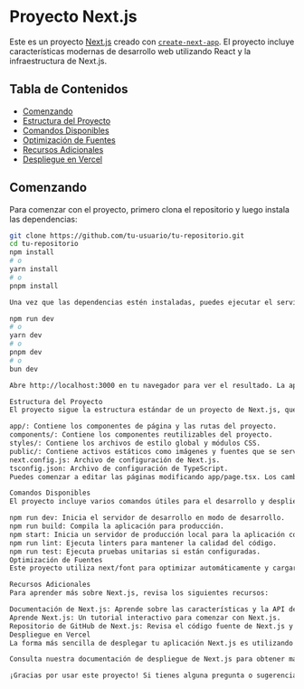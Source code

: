 # Proyecto Next.js

Este es un proyecto [Next.js](https://nextjs.org/) creado con [`create-next-app`](https://github.com/vercel/next.js/tree/canary/packages/create-next-app). El proyecto incluye características modernas de desarrollo web utilizando React y la infraestructura de Next.js.

## Tabla de Contenidos

- [Comenzando](#comenzando)
- [Estructura del Proyecto](#estructura-del-proyecto)
- [Comandos Disponibles](#comandos-disponibles)
- [Optimización de Fuentes](#optimización-de-fuentes)
- [Recursos Adicionales](#recursos-adicionales)
- [Despliegue en Vercel](#despliegue-en-vercel)

## Comenzando

Para comenzar con el proyecto, primero clona el repositorio y luego instala las dependencias:

```bash
git clone https://github.com/tu-usuario/tu-repositorio.git
cd tu-repositorio
npm install
# o
yarn install
# o
pnpm install

Una vez que las dependencias estén instaladas, puedes ejecutar el servidor de desarrollo:

npm run dev
# o
yarn dev
# o
pnpm dev
# o
bun dev

Abre http://localhost:3000 en tu navegador para ver el resultado. La aplicación se recargará automáticamente si editas los archivos del proyecto.

Estructura del Proyecto
El proyecto sigue la estructura estándar de un proyecto de Next.js, que incluye los siguientes directorios y archivos principales:

app/: Contiene los componentes de página y las rutas del proyecto.
components/: Contiene los componentes reutilizables del proyecto.
styles/: Contiene los archivos de estilo global y módulos CSS.
public/: Contiene activos estáticos como imágenes y fuentes que se servirán de forma pública.
next.config.js: Archivo de configuración de Next.js.
tsconfig.json: Archivo de configuración de TypeScript.
Puedes comenzar a editar las páginas modificando app/page.tsx. Los cambios se reflejarán automáticamente en el navegador.

Comandos Disponibles
El proyecto incluye varios comandos útiles para el desarrollo y despliegue:

npm run dev: Inicia el servidor de desarrollo en modo de desarrollo.
npm run build: Compila la aplicación para producción.
npm start: Inicia un servidor de producción local para la aplicación compilada.
npm run lint: Ejecuta linters para mantener la calidad del código.
npm run test: Ejecuta pruebas unitarias si están configuradas.
Optimización de Fuentes
Este proyecto utiliza next/font para optimizar automáticamente y cargar la fuente Inter de Google. Esto mejora el rendimiento y la accesibilidad del sitio web.

Recursos Adicionales
Para aprender más sobre Next.js, revisa los siguientes recursos:

Documentación de Next.js: Aprende sobre las características y la API de Next.js.
Aprende Next.js: Un tutorial interactivo para comenzar con Next.js.
Repositorio de GitHub de Next.js: Revisa el código fuente de Next.js y contribuye.
Despliegue en Vercel
La forma más sencilla de desplegar tu aplicación Next.js es utilizando la Plataforma Vercel, creada por los desarrolladores de Next.js.

Consulta nuestra documentación de despliegue de Next.js para obtener más detalles.

¡Gracias por usar este proyecto! Si tienes alguna pregunta o sugerencia, no dudes en abrir un issue o enviar una solicitud de extracción en el repositorio.